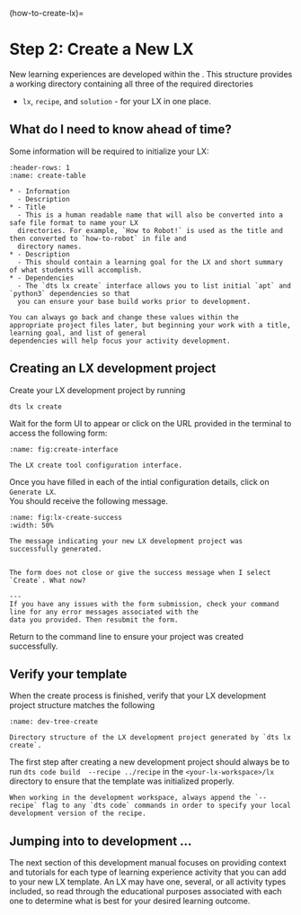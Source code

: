 (how-to-create-lx)=
# Step 2: Create a New LX

New learning experiences are developed within the [](sec:lx-development-workspace).
This structure provides a working directory containing all three of the required directories 
- `lx`, `recipe`, and `solution` - for your LX in one place.


## What do I need to know ahead of time?

Some information will be required to initialize your LX:

```{list-table} Development LX requirements
:header-rows: 1
:name: create-table

* - Information
  - Description
* - Title
  - This is a human readable name that will also be converted into a safe file format to name your LX 
  directories. For example, `How to Robot!` is used as the title and then converted to `how-to-robot` in file and 
  directory names.
* - Description
  - This should contain a learning goal for the LX and short summary of what students will accomplish.
* - Dependencies
  - The `dts lx create` interface allows you to list initial `apt` and `python3` dependencies so that 
  you can ensure your base build works prior to development.
```

```{note}
You can always go back and change these values within the 
appropriate project files later, but beginning your work with a title, learning goal, and list of general 
dependencies will help focus your activity development.
```

## Creating an LX development project

Create your LX development project by running

    dts lx create   

Wait for the form UI to appear or click on the URL provided in the terminal to access the following form:

```{figure} ../../_images/create/create-interface.png
:name: fig:create-interface

The LX create tool configuration interface.
```

Once you have filled in each of the intial configuration details, click on `Generate LX`.  
You should receive the following message.

```{figure} ../../_images/create/create-success.png
:name: fig:lx-create-success
:width: 50%

The message indicating your new LX development project was successfully generated.
```

```{trouble}

The form does not close or give the success message when I select `Create`. What now?

---
If you have any issues with the form submission, check your command line for any error messages associated with the 
data you provided. Then resubmit the form.
```

Return to the command line to ensure your project was created successfully. 

## Verify your template

When the create process is finished, verify 
that your LX development project structure matches the following

```{figure} ../../_images/create/dev-tree.png
:name: dev-tree-create

Directory structure of the LX development project generated by `dts lx create`.
```

The first step after creating a new development project should always be to run `dts code build  --recipe ../recipe` in the 
`<your-lx-workspace>/lx` directory to ensure that the template was initialized properly.  

```{attention}
When working in the development workspace, always append the `--recipe` flag to any `dts code` commands in order to specify your local development version of the recipe.
```

## Jumping into to development ...

The next section of this development manual focuses on providing context and tutorials for each type of learning 
experience activity that you can add to your new LX template.  An LX may have one, several, or all activity types 
included, so read through the educational purposes associated with each one to determine what is best for your desired 
learning outcome.